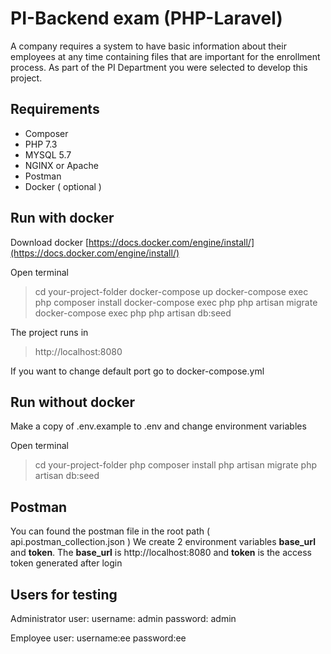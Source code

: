   

# PI-Backend exam (PHP-Laravel)

  
A company requires a system to have basic information about their employees at any time containing files that are important for the enrollment process. As part of the PI Department you were selected to develop this project.


## Requirements

  
- Composer
- PHP 7.3
- MYSQL 5.7
- NGINX or Apache
- Postman
- Docker ( optional )

 

## Run with docker

  
Download docker
[https://docs.docker.com/engine/install/](https://docs.docker.com/engine/install/)

Open terminal

> cd your-project-folder
> docker-compose up
> docker-compose exec php composer install
> docker-compose exec php php artisan migrate
> docker-compose exec php php artisan db:seed

The project runs in 
> http://localhost:8080

If you want to change default port go to docker-compose.yml

## Run without docker

Make a copy of .env.example to .env and change environment variables
  
Open terminal

> cd your-project-folder
> php composer install
> php artisan migrate
> php artisan db:seed

## Postman

You can found the postman file in the root path ( api.postman_collection.json )
We create 2 environment variables **base_url** and **token**.  The **base_url** is http://localhost:8080 and **token** is the access token generated after login

## Users for testing
Administrator user:
username: admin
password: admin

Employee user:
username:ee
password:ee
